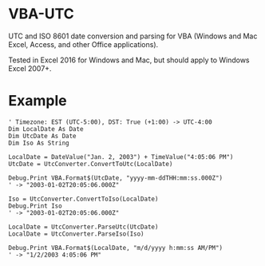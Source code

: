 # VBA-UTC

UTC and ISO 8601 date conversion and parsing for VBA (Windows and Mac Excel, Access, and other Office applications).

Tested in Excel 2016 for Windows and Mac, but should apply to Windows Excel 2007+.

# Example

```VB.net
' Timezone: EST (UTC-5:00), DST: True (+1:00) -> UTC-4:00
Dim LocalDate As Date
Dim UtcDate As Date
Dim Iso As String

LocalDate = DateValue("Jan. 2, 2003") + TimeValue("4:05:06 PM")
UtcDate = UtcConverter.ConvertToUtc(LocalDate)

Debug.Print VBA.Format$(UtcDate, "yyyy-mm-ddTHH:mm:ss.000Z")
' -> "2003-01-02T20:05:06.000Z"

Iso = UtcConverter.ConvertToIso(LocalDate)
Debug.Print Iso
' -> "2003-01-02T20:05:06.000Z"

LocalDate = UtcConverter.ParseUtc(UtcDate)
LocalDate = UtcConverter.ParseIso(Iso)

Debug.Print VBA.Format$(LocalDate, "m/d/yyyy h:mm:ss AM/PM")
' -> "1/2/2003 4:05:06 PM"
```
